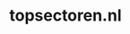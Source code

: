 ---
layout: post
title:  "topsectoren.nl"
internal_url:  "/dutchgov/topsectoren.nl.html"
subdomains_count: 4
all_subdomains_count: 10
urls_count: 4
ssl_rank: 0
http_rank: 70
url_link: /data/topsectoren.nl/urls.txt
all_subdomains_link: /data/topsectoren.nl/all_subdomains.txt
subdomains_link: /data/topsectoren.nl/subdomains.txt
categories: dutchgov
---